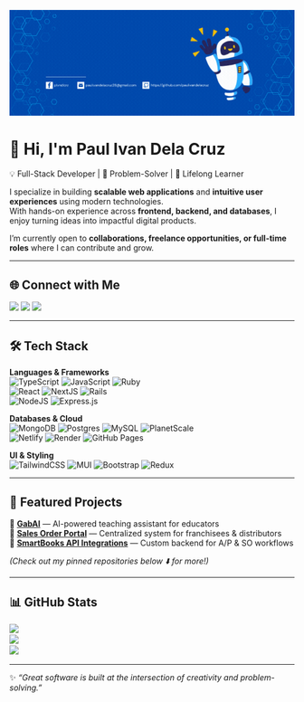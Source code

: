![@paulivandelacruz](https://raw.githubusercontent.com/paulivandelacruz/paulivandelacruz/main/assets/1.gif)

# 👋 Hi, I'm Paul Ivan Dela Cruz  

💡 Full-Stack Developer | 🚀 Problem-Solver | 🎯 Lifelong Learner  

I specialize in building **scalable web applications** and **intuitive user experiences** using modern technologies.  
With hands-on experience across **frontend, backend, and databases**, I enjoy turning ideas into impactful digital products.  

I’m currently open to **collaborations, freelance opportunities, or full-time roles** where I can contribute and grow.  

---

## 🌐 Connect with Me
<a href="https://linkedin.com/in/paul-ivan-dela-cruz-806788241"><img src="https://img.shields.io/badge/LinkedIn-%230077B5.svg?&style=for-the-badge&logo=linkedin&logoColor=white"></a>
<a href="https://instagram.com/_paulivan.dev"><img src="https://img.shields.io/badge/Instagram-%23E4405F.svg?&style=for-the-badge&logo=instagram&logoColor=white"></a>
<a href="https://facebook.com/plvndlcrz"><img src="https://img.shields.io/badge/Facebook-%231877F2.svg?&style=for-the-badge&logo=facebook&logoColor=white"></a>  

---

## 🛠️ Tech Stack

**Languages & Frameworks**  
![TypeScript](https://img.shields.io/badge/typescript-%23007ACC.svg?style=for-the-badge&logo=typescript&logoColor=white) 
![JavaScript](https://img.shields.io/badge/javascript-%23323330.svg?style=for-the-badge&logo=javascript&logoColor=%23F7DF1E) 
![Ruby](https://img.shields.io/badge/ruby-%23CC342D.svg?style=for-the-badge&logo=ruby&logoColor=white)  
![React](https://img.shields.io/badge/react-%2320232a.svg?style=for-the-badge&logo=react&logoColor=%2361DAFB) 
![NextJS](https://img.shields.io/badge/next.js-black?style=for-the-badge&logo=next.js&logoColor=white) 
![Rails](https://img.shields.io/badge/rails-%23CC0000.svg?style=for-the-badge&logo=ruby-on-rails&logoColor=white)  
![NodeJS](https://img.shields.io/badge/node.js-6DA55F?style=for-the-badge&logo=node.js&logoColor=white) 
![Express.js](https://img.shields.io/badge/express.js-%23404d59.svg?style=for-the-badge&logo=express&logoColor=%2361DAFB)  

**Databases & Cloud**  
![MongoDB](https://img.shields.io/badge/MongoDB-%234ea94b.svg?style=for-the-badge&logo=mongodb&logoColor=white) 
![Postgres](https://img.shields.io/badge/postgres-%23316192.svg?style=for-the-badge&logo=postgresql&logoColor=white) 
![MySQL](https://img.shields.io/badge/mysql-%2300f.svg?style=for-the-badge&logo=mysql&logoColor=white) 
![PlanetScale](https://img.shields.io/badge/planetscale-%23000000.svg?style=for-the-badge&logo=planetscale&logoColor=white)  
![Netlify](https://img.shields.io/badge/netlify-%23000000.svg?style=for-the-badge&logo=netlify&logoColor=#00C7B7) 
![Render](https://img.shields.io/badge/render-%46E3B7.svg?style=for-the-badge&logo=render&logoColor=white) 
![GitHub Pages](https://img.shields.io/badge/github%20pages-121013?style=for-the-badge&logo=github&logoColor=white)  

**UI & Styling**  
![TailwindCSS](https://img.shields.io/badge/tailwindcss-%2338B2AC.svg?style=for-the-badge&logo=tailwind-css&logoColor=white) 
![MUI](https://img.shields.io/badge/MUI-%230081CB.svg?style=for-the-badge&logo=mui&logoColor=white) 
![Bootstrap](https://img.shields.io/badge/bootstrap-%238511FA.svg?style=for-the-badge&logo=bootstrap&logoColor=white) 
![Redux](https://img.shields.io/badge/redux-%23593d88.svg?style=for-the-badge&logo=redux&logoColor=white)  

---

## 🚀 Featured Projects
📌 [**GabAI**](https://github.com/paulivandelacruz) — AI-powered teaching assistant for educators  
📌 [**Sales Order Portal**](https://github.com/paulivandelacruz) — Centralized system for franchisees & distributors  
📌 [**SmartBooks API Integrations**](https://github.com/paulivandelacruz) — Custom backend for A/P & SO workflows  

*(Check out my pinned repositories below ⬇️ for more!)*  

---

## 📊 GitHub Stats
![](https://github-readme-stats.vercel.app/api?username=paulivandelacruz&theme=tokyonight&hide_border=false&include_all_commits=true&count_private=true)  
![](https://github-readme-streak-stats.herokuapp.com/?user=paulivandelacruz&theme=tokyonight&hide_border=false)  
![](https://github-readme-stats.vercel.app/api/top-langs/?username=paulivandelacruz&theme=tokyonight&hide_border=false&layout=compact)  

---

✨ *“Great software is built at the intersection of creativity and problem-solving.”*  
